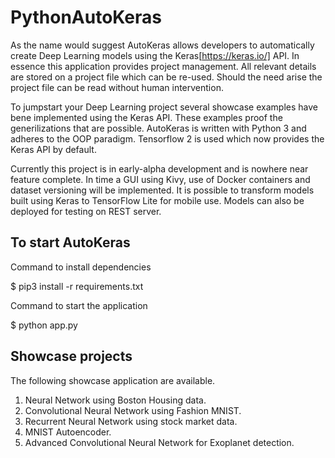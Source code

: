 # PythonAutoKeras

As the name would suggest AutoKeras allows developers to automatically create Deep Learning models using the Keras[https://keras.io/] API. In essence this application provides project management. All relevant details are stored on a project file which can be re-used. Should the need arise the project file can be read without human intervention.

To jumpstart your Deep Learning project several showcase examples have bene implemented using the Keras API. These examples proof the generilizations that are possible. AutoKeras is written with Python 3 and adheres to the OOP paradigm. Tensorflow 2 is used which now provides the Keras API by default.

Currently this project is in early-alpha development and is nowhere near feature complete. In time a GUI using Kivy, use of Docker containers and dataset versioning will be implemented. It is possible to transform models built using Keras to TensorFlow Lite for mobile use. Models can also be deployed for testing on REST server.

## To start AutoKeras

Command to install dependencies

$ pip3 install -r requirements.txt

Command to start the application

$ python app.py

## Showcase projects

The following showcase application are available.

1. Neural Network using Boston Housing data.
2. Convolutional Neural Network using Fashion MNIST.
3. Recurrent Neural Network using stock market data.
4. MNIST Autoencoder.
5. Advanced Convolutional Neural Network for Exoplanet detection.
